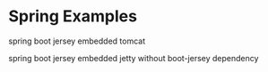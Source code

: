 
# Spring Examples

spring boot jersey embedded tomcat

spring boot jersey embedded jetty without boot-jersey dependency

